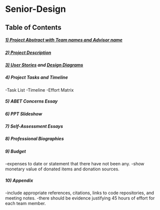 # Senior-Design
<h2>Table of Contents</h2>
<h5><a href="https://github.com/alexperkins/Senior-Design/blob/master/Project-Abstract.md">1) Project Abstract with Team names and Advisor name</a></h5>
<h5><a href="https://github.com/alexperkins/Senior-Design/blob/master/Project-Description.md">2) Project Description<a></h5>
<h5><a href="https://github.com/alexperkins/Senior-Design/blob/master/Design_Diagrams/User_Stories.md">3) User Stories</a> and 
  <a href="https://github.com/alexperkins/Senior-Design/blob/master/Design_Diagrams/Design%20Diagrams.pptx">Design Diagrams</a></h5> 
<h5>4) Project Tasks and Timeline</h5>
  -Task List
  -Timeline
  -Effort Matrix
<h5>5) ABET Concerns Essay</h5>
<h5>6) PPT Slideshow</h5>
<h5>7) Self-Assessment Essays</h5>
<h5>8) Professional Biographies</h5>
<h5>9) Budget</h5>
  -expenses to date or statement that there have not been any.
  -show monetary value of donated items and donation sources.
<h5>10) Appendix</h5>
  -include appropriate references, citations, links to code repositories, and meeting notes.
  -there should be evidence justifying 45 hours of effort for each team member.
